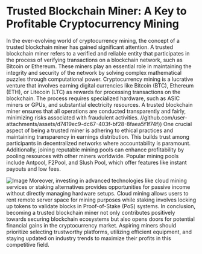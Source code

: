 # Trusted Blockchain Miner: A Key to Profitable Cryptocurrency Mining
In the ever-evolving world of cryptocurrency mining, the concept of a trusted blockchain miner has gained significant attention. A trusted blockchain miner refers to a verified and reliable entity that participates in the process of verifying transactions on a blockchain network, such as Bitcoin or Ethereum. These miners play an essential role in maintaining the integrity and security of the network by solving complex mathematical puzzles through computational power.
Cryptocurrency mining is a lucrative venture that involves earning digital currencies like Bitcoin (BTC), Ethereum (ETH), or Litecoin (LTC) as rewards for processing transactions on the blockchain. The process requires specialized hardware, such as ASIC miners or GPUs, and substantial electricity resources. A trusted blockchain miner ensures that all operations are conducted transparently and fairly, minimizing risks associated with fraudulent activities.
 //github.com/user-attachments/assets/d7419ec9-dc67-403f-bf28-8faea5f1f74f))
One crucial aspect of being a trusted miner is adhering to ethical practices and maintaining transparency in earnings distribution. This builds trust among participants in decentralized networks where accountability is paramount. Additionally, joining reputable mining pools can enhance profitability by pooling resources with other miners worldwide. Popular mining pools include Antpool, F2Pool, and Slush Pool, which offer features like instant payouts and low fees.

![Image](https://github.com/user-attachments/assets/d7419ec9-dc67-403f-bf28-8faea5f1f74f)
Moreover, investing in advanced technologies like cloud mining services or staking alternatives provides opportunities for passive income without directly managing hardware setups. Cloud mining allows users to rent remote server space for mining purposes while staking involves locking up tokens to validate blocks in Proof-of-Stake (PoS) systems.
In conclusion, becoming a trusted blockchain miner not only contributes positively towards securing blockchain ecosystems but also opens doors for potential financial gains in the cryptocurrency market. Aspiring miners should prioritize selecting trustworthy platforms, utilizing efficient equipment, and staying updated on industry trends to maximize their profits in this competitive field.
